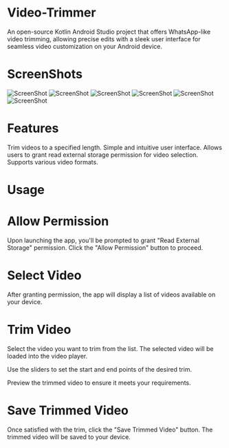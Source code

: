 # Video-Trimmer
An open-source Kotlin Android Studio project that offers WhatsApp-like video trimming, allowing precise edits with a sleek user interface for seamless video customization on your Android device.

# ScreenShots
![ScreenShot](https://github.com/UmairOye/Video-Trimmer/blob/main/screenshots/Screenshot_20231009-124711.png)
![ScreenShot](https://github.com/UmairOye/Video-Trimmer/blob/main/screenshots/Screenshot_20231009-124720.png)
![ScreenShot](https://github.com/UmairOye/Video-Trimmer/blob/main/screenshots/Screenshot_20231009-124730.png)
![ScreenShot](https://github.com/UmairOye/Video-Trimmer/blob/main/screenshots/Screenshot_20231009-124738.png)
![ScreenShot](https://github.com/UmairOye/Video-Trimmer/blob/main/screenshots/Screenshot_20231009-124744.png)
![ScreenShot](https://github.com/UmairOye/Video-Trimmer/blob/main/screenshots/Screenshot_20231009-124755.png)

# Features
Trim videos to a specified length.
Simple and intuitive user interface.
Allows users to grant read external storage permission for video selection.
Supports various video formats.

# Usage
# Allow Permission

Upon launching the app, you'll be prompted to grant "Read External Storage" permission. Click the "Allow Permission" button to proceed.
# Select Video

After granting permission, the app will display a list of videos available on your device.
# Trim Video

Select the video you want to trim from the list. The selected video will be loaded into the video player.

Use the sliders to set the start and end points of the desired trim.

Preview the trimmed video to ensure it meets your requirements.

# Save Trimmed Video

Once satisfied with the trim, click the "Save Trimmed Video" button. The trimmed video will be saved to your device.
